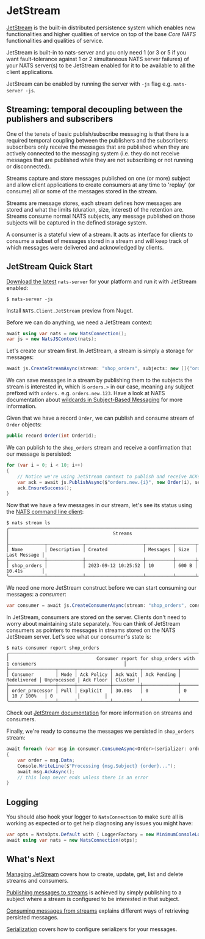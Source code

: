# JetStream

[JetStream](https://docs.nats.io/nats-concepts/jetstream) is the built-in distributed persistence system which enables
new functionalities and higher qualities of service on top of the base _Core NATS_ functionalities and qualities of service.

JetStream is built-in to nats-server and you only need 1 (or 3 or 5 if you want fault-tolerance against 1 or 2
simultaneous NATS server failures) of your NATS server(s) to be JetStream enabled for it to be available to all the
client applications.

JetStream can be enabled by running the server with `-js` flag e.g. `nats-server -js`.

## Streaming: temporal decoupling between the publishers and subscribers

One of the tenets of basic publish/subscribe messaging is that there is a required temporal coupling between the
publishers and the subscribers: subscribers only receive the messages that are published when they are actively
connected to the messaging system (i.e. they do not receive messages that are published while they are not subscribing
or not running or disconnected).

Streams capture and store messages published on one (or more) subject and allow client applications to create
consumers at any time to 'replay' (or consume) all or some of the messages stored in the stream.

Streams are message stores, each stream defines how messages are stored and what the limits (duration, size, interest)
of the retention are. Streams consume normal NATS subjects, any message published on those subjects will be captured
in the defined storage system.

A consumer is a stateful view of a stream. It acts as interface for clients to consume a subset of messages stored in a
stream and will keep track of which messages were delivered and acknowledged by clients.

## JetStream Quick Start

[Download the latest](https://nats.io/download/) `nats-server` for your platform and run it with JetStream enabled:

```shell
$ nats-server -js
```

Install `NATS.Client.JetStream` preview from Nuget.

Before we can do anything, we need a JetStream context:

```csharp
await using var nats = new NatsConnection();
var js = new NatsJSContext(nats);
```

Let's create our stream first. In JetStream, a stream is simply a storage for messages:

```csharp
await js.CreateStreamAsync(stream: "shop_orders", subjects: new []{"orders.>"});
```

We can save messages in a stream by publishing them to the subjects the stream is interested in, which is `orders.>` in
our case, meaning any subject prefixed with `orders.` e.g. `orders.new.123`. Have a look at NATS documentation about
[wildcards in Subject-Based Messaging](https://docs.nats.io/nats-concepts/subjects#wildcards) for more information.

Given that we have a record `Order`, we can publish and consume stream of `Order` objects:

```csharp
public record Order(int OrderId);
```

We can publish to the `shop_orders` stream and receive a confirmation that our message is persisted:

```csharp
for (var i = 0; i < 10; i++)
{
    // Notice we're using JetStream context to publish and receive ACKs
    var ack = await js.PublishAsync($"orders.new.{i}", new Order(i), serializer: orderSerializer);
    ack.EnsureSuccess();
}
```

Now that we have a few messages in our stream, let's see its status using the [NATS command
line client](https://github.com/nats-io/natscli):

```shell
$ nats stream ls
╭───────────────────────────────────────────────────────────────────────────────────╮
│                                      Streams                                      │
├─────────────┬─────────────┬─────────────────────┬──────────┬───────┬──────────────┤
│ Name        │ Description │ Created             │ Messages │ Size  │ Last Message │
├─────────────┼─────────────┼─────────────────────┼──────────┼───────┼──────────────┤
│ shop_orders │             │ 2023-09-12 10:25:52 │ 10       │ 600 B │ 10.41s       │
╰─────────────┴─────────────┴─────────────────────┴──────────┴───────┴──────────────╯
```

We need one more JetStream construct before we can start consuming our messages: a *consumer*:

```csharp
var consumer = await js.CreateConsumerAsync(stream: "shop_orders", consumer: "order_processor");
```

In JetStream, consumers are stored on the server. Clients don't need to worry about maintaining state separately.
You can think of JetStream consumers as pointers to messages in streams stored on the NATS JetStream server. Let's
see what our consumer's state is:

```shell
$ nats consumer report shop_orders
╭────────────────────────────────────────────────────────────────────────────────────────────────────────────────╮
│                                Consumer report for shop_orders with 1 consumers                                │
├─────────────────┬──────┬────────────┬──────────┬─────────────┬─────────────┬─────────────┬───────────┬─────────┤
│ Consumer        │ Mode │ Ack Policy │ Ack Wait │ Ack Pending │ Redelivered │ Unprocessed │ Ack Floor │ Cluster │
├─────────────────┼──────┼────────────┼──────────┼─────────────┼─────────────┼─────────────┼───────────┼─────────┤
│ order_processor │ Pull │ Explicit   │ 30.00s   │ 0           │ 0           │ 10 / 100%   │ 0         │         │
╰─────────────────┴──────┴────────────┴──────────┴─────────────┴─────────────┴─────────────┴───────────┴─────────╯
```

Check out [JetStream documentation](https://docs.nats.io/nats-concepts/jetstream) for more information on streams and consumers.

Finally, we're ready to consume the messages we persisted in `shop_orders` stream:

```csharp
await foreach (var msg in consumer.ConsumeAsync<Order>(serializer: orderSerializer))
{
    var order = msg.Data;
    Console.WriteLine($"Processing {msg.Subject} {order}...");
    await msg.AckAsync();
    // this loop never ends unless there is an error
}
```

## Logging

You should also hook your logger to `NatsConnection` to make sure all is working as expected or
to get help diagnosing any issues you might have:

```csharp
var opts = NatsOpts.Default with { LoggerFactory = new MinimumConsoleLoggerFactory(LogLevel.Error) };
await using var nats = new NatsConnection(otps);
```

## What's Next

[Managing JetStream](manage.md) covers how to create, update, get, list and delete streams and consumers.

[Publishing messages to streams](publish.md) is achieved by simply publishing to a subject where a stream is configured
to be interested in that subject.

[Consuming messages from streams](consume.md) explains different ways of retrieving persisted messages.

[Serialization](../serialization.md) covers how to configure serializers for your messages.
